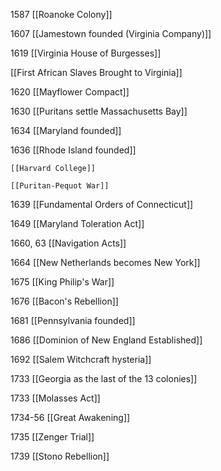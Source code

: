1587 [[Roanoke Colony]]

1607 [[Jamestown founded (Virginia Company)]]

1619 [[Virginia House of Burgesses]]

[[First African Slaves Brought to Virginia]]

1620 [[Mayflower Compact]]

1630 [[Puritans settle Massachusetts Bay]]

1634 [[Maryland founded]]

1636 [[Rhode Island founded]]

	[[Harvard College]]

	[[Puritan-Pequot War]]

1639 [[Fundamental Orders of Connecticut]]

1649 [[Maryland Toleration Act]]

1660, 63 [[Navigation Acts]]

1664 [[New Netherlands becomes New York]]

1675 [[King Philip's War]]

1676 [[Bacon's Rebellion]]

1681 [[Pennsylvania founded]]

1686 [[Dominion of New England Established]]

1692 [[Salem Witchcraft hysteria]]

1733 [[Georgia as the last of the 13 colonies]]

1733 [[Molasses Act]]

1734-56 [[Great Awakening]]

1735 [[Zenger Trial]]

1739 [[Stono Rebellion]]
